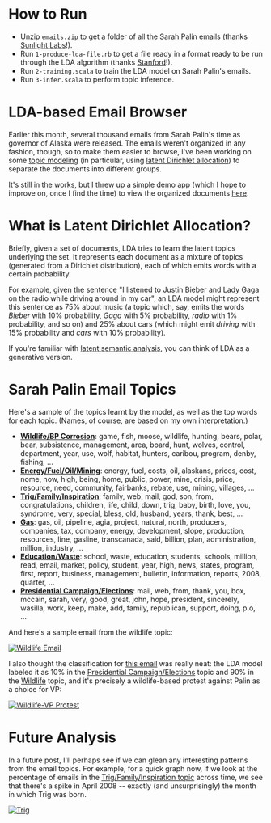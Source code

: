 # How to Run
* Unzip `emails.zip` to get a folder of all the Sarah Palin emails (thanks [Sunlight Labs](http://sunlightlabs.com/)!).
* Run `1-produce-lda-file.rb` to get a file ready in a format ready to be run through the LDA algorithm (thanks [Stanford](http://nlp.stanford.edu/software/tmt/tmt-0.3/)!).
* Run `2-training.scala` to train the LDA model on Sarah Palin's emails.
* Run `3-infer.scala` to perform topic inference.

# LDA-based Email Browser

Earlier this month, several thousand emails from Sarah Palin's time as governor of Alaska were released. The emails weren't organized in any fashion, though, so to make them easier to browse, I've been working on some [topic modeling](http://en.wikipedia.org/wiki/Topic_model) (in particular, using [latent Dirichlet allocation](http://en.wikipedia.org/wiki/Latent_Dirichlet_allocation)) to separate the documents into different groups.

It's still in the works, but I threw up a simple demo app (which I hope to improve on, once I find the time) to view the organized documents [here](http://sarah-palin.heroku.com/).

# What is Latent Dirichlet Allocation?

Briefly, given a set of documents, LDA tries to learn the latent topics underlying the set. It represents each document as a mixture of topics (generated from a Dirichlet distribution), each of which emits words with a certain probability.

For example, given the sentence "I listened to Justin Bieber and Lady Gaga on the radio while driving around in my car", an LDA model might represent this sentence as 75% about music (a topic which, say, emits the words *Bieber* with 10% probability, *Gaga* with 5% probability, *radio* with 1% probability, and so on) and 25% about cars (which might emit *driving* with 15% probability and *cars* with 10% probability).

If you're familiar with [latent semantic analysis](http://en.wikipedia.org/wiki/Latent_semantic_analysis), you can think of LDA as a generative version.

# Sarah Palin Email Topics

Here's a sample of the topics learnt by the model, as well as the top words for each topic. (Names, of course, are based on my own interpretation.)

* [**Wildlife/BP Corrosion**](http://sarah-palin.heroku.com/topics/24): game, fish, moose, wildlife, hunting, bears, polar, bear, subsistence, management, area, board, hunt, wolves, control, department, year, use, wolf, habitat, hunters, caribou, program, denby, fishing, …
* [**Energy/Fuel/Oil/Mining**](http://sarah-palin.heroku.com/topics/0): energy, fuel, costs, oil, alaskans, prices, cost, nome, now, high, being, home, public, power, mine, crisis, price, resource, need, community, fairbanks, rebate, use, mining, villages, …
* [**Trig/Family/Inspiration**](http://sarah-palin.heroku.com/topics/19): family, web, mail, god, son, from, congratulations, children, life, child, down, trig, baby, birth, love, you, syndrome, very, special, bless, old, husband, years, thank, best, …
* [**Gas**](http://sarah-palin.heroku.com/topics/6): gas, oil, pipeline, agia, project, natural, north, producers, companies, tax, company, energy, development, slope, production, resources, line, gasline, transcanada, said, billion, plan, administration, million, industry, …
* [**Education/Waste**](http://sarah-palin.heroku.com/topics/12): school, waste, education, students, schools, million, read, email, market, policy, student, year, high, news, states, program, first, report, business, management, bulletin, information, reports, 2008, quarter, …
* [**Presidential Campaign/Elections**](http://sarah-palin.heroku.com/topics/15): mail, web, from, thank, you, box, mccain, sarah, very, good, great, john, hope, president, sincerely, wasilla, work, keep, make, add, family, republican, support, doing, p.o, …

And here's a sample email from the wildlife topic:

[![Wildlife Email](http://dl.dropbox.com/u/10506/blog/palin-browser/wildlife-email.png)](http://sarah-palin.heroku.com/emails/6719)

I also thought the classification for [this email](http://sarah-palin.heroku.com/emails/12900) was really neat: the LDA model labeled it as 10% in the [Presidential Campaign/Elections](http://sarah-palin.heroku.com/topics/15) topic and 90% in the [Wildlife](http://sarah-palin.heroku.com/topics/24) topic, and it's precisely a wildlife-based protest against Palin as a choice for VP:

[![Wildlife-VP Protest](http://dl.dropbox.com/u/10506/blog/palin-browser/wildlife-vp.png)](http://sarah-palin.heroku.com/emails/12900)

# Future Analysis

In a future post, I'll perhaps see if we can glean any interesting patterns from the email topics. For example, for a quick graph now, if we look at the percentage of emails in the [Trig/Family/Inspiration topic](http://sarah-palin.heroku.com/topics/19) across time, we see that there's a spike in April 2008 -- exactly (and unsurprisingly) the month in which Trig was born.

[![Trig](http://dl.dropbox.com/u/10506/blog/palin-browser/trig-topic.png)](http://dl.dropbox.com/u/10506/blog/palin-browser/trig-topic.png)
